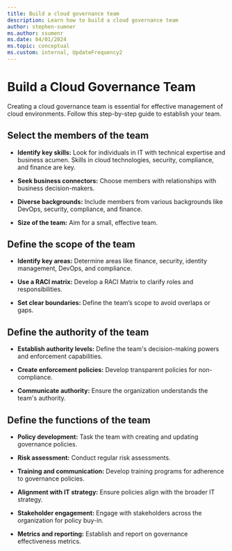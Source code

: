 ```yaml
---
title: Build a cloud governance team
description: Learn how to build a cloud governance team
author: stephen-sumner
ms.author: ssumenr
ms.date: 04/01/2024
ms.topic: conceptual
ms.custom: internal, UpdateFrequency2
---
```


# Build a Cloud Governance Team

Creating a cloud governance team is essential for effective management of cloud environments. Follow this step-by-step guide to establish your team.

## Select the members of the team

- **Identify key skills:** Look for individuals in IT with technical expertise and business acumen. Skills in cloud technologies, security, compliance, and finance are key.
  
- **Seek business connectors:** Choose members with relationships with business decision-makers.
  
- **Diverse backgrounds:** Include members from various backgrounds like DevOps, security, compliance, and finance.
  
- **Size of the team:** Aim for a small, effective team.

## Define the scope of the team

- **Identify key areas:** Determine areas like finance, security, identity management, DevOps, and compliance.
  
- **Use a RACI matrix:** Develop a RACI Matrix to clarify roles and responsibilities.
  
- **Set clear boundaries:** Define the team’s scope to avoid overlaps or gaps.

## Define the authority of the team

- **Establish authority levels:** Define the team's decision-making powers and enforcement capabilities.
  
- **Create enforcement policies:** Develop transparent policies for non-compliance.
  
- **Communicate authority:** Ensure the organization understands the team's authority.

## Define the functions of the team

- **Policy development:** Task the team with creating and updating governance policies.
  
- **Risk assessment:** Conduct regular risk assessments.
  
- **Training and communication:** Develop training programs for adherence to governance policies.
  
- **Alignment with IT strategy:** Ensure policies align with the broader IT strategy.
  
- **Stakeholder engagement:** Engage with stakeholders across the organization for policy buy-in.
  
- **Metrics and reporting:** Establish and report on governance effectiveness metrics.
